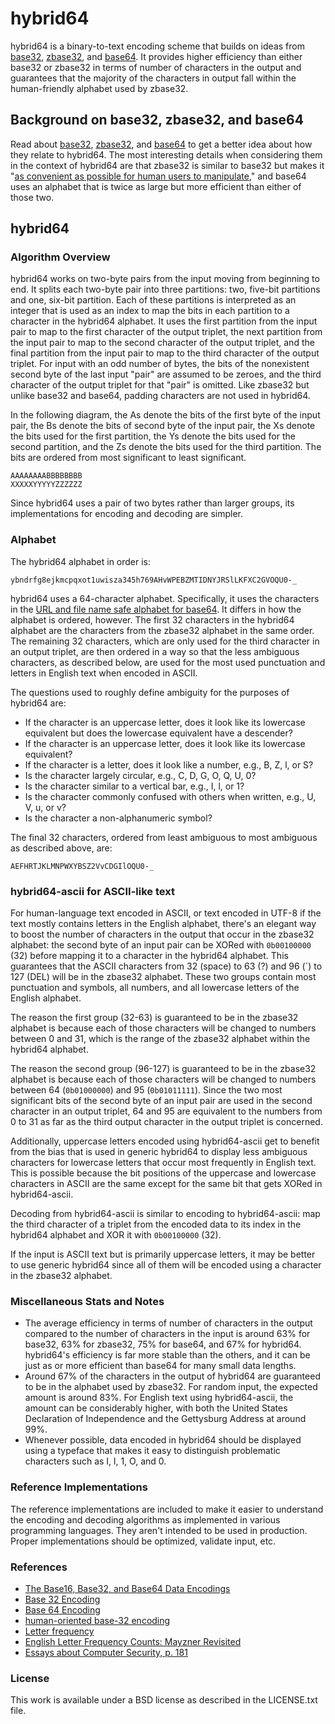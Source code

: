 # hybrid64

hybrid64 is a binary-to-text encoding scheme that builds on ideas from [base32](https://tools.ietf.org/html/rfc4648#section-6), [zbase32](http://philzimmermann.com/docs/human-oriented-base-32-encoding.txt), and [base64](https://tools.ietf.org/html/rfc4648#section-4). It provides higher efficiency than either base32 or zbase32 in terms of number of characters in the output and guarantees that the majority of the characters in output fall within the human-friendly alphabet used by zbase32.

## Background on base32, zbase32, and base64

Read about [base32](https://tools.ietf.org/html/rfc4648#section-6), [zbase32](http://philzimmermann.com/docs/human-oriented-base-32-encoding.txt), and [base64](https://tools.ietf.org/html/rfc4648#section-4) to get a better idea about how they relate to hybrid64. The most interesting details when considering them in the context of hybrid64 are that zbase32 is similar to base32 but makes it "[as convenient as possible for human users to manipulate](http://philzimmermann.com/docs/human-oriented-base-32-encoding.txt)," and base64 uses an alphabet that is twice as large but more efficient than either of those two.

## hybrid64

### Algorithm Overview

hybrid64 works on two-byte pairs from the input moving from beginning to end. It splits each two-byte pair into three partitions: two, five-bit partitions and one, six-bit partition. Each of these partitions is interpreted as an integer that is used as an index to map the bits in each partition to a character in the hybrid64 alphabet. It uses the first partition from the input pair to map to the first character of the output triplet, the next partition from the input pair to map to the second character of the output triplet, and the final partition from the input pair to map to the third character of the output triplet. For input with an odd number of bytes, the bits of the nonexistent second byte of the last input "pair" are assumed to be zeroes, and the third character of the output triplet for that "pair" is omitted. Like zbase32 but unlike base32 and base64, padding characters are not used in hybrid64.

In the following diagram, the As denote the bits of the first byte of the input pair, the Bs denote the bits of second byte of the input pair, the Xs denote the bits used for the first partition, the Ys denote the bits used for the second partition, and the Zs denote the bits used for the third partition. The bits are ordered from most significant to least significant.

```
AAAAAAAABBBBBBBB
XXXXXYYYYYZZZZZZ
```

Since hybrid64 uses a pair of two bytes rather than larger groups, its implementations for encoding and decoding are simpler.

### Alphabet

The hybrid64 alphabet in order is:

```
ybndrfg8ejkmcpqxot1uwisza345h769AHvWPEBZMTIDNYJRSlLKFXC2GVOQU0-_
```

hybrid64 uses a 64-character alphabet. Specifically, it uses the characters in the [URL and file name safe alphabet for base64](https://tools.ietf.org/html/rfc4648#section-5). It differs in how the alphabet is ordered, however. The first 32 characters in the hybrid64 alphabet are the characters from the zbase32 alphabet in the same order. The remaining 32 characters, which are only used for the third character in an output triplet, are then ordered in a way so that the less ambiguous characters, as described below, are used for the most used punctuation and letters in English text when encoded in ASCII.

The questions used to roughly define ambiguity for the purposes of hybrid64 are:

- If the character is an uppercase letter, does it look like its lowercase equivalent but does the lowercase equivalent have a descender?
- If the character is an uppercase letter, does it look like its lowercase equivalent?
- If the character is a letter, does it look like a number, e.g., B, Z, l, or S?
- Is the character largely circular, e.g., C, D, G, O, Q, U, 0?
- Is the character similar to a vertical bar, e.g., I, l, or 1?
- Is the character commonly confused with others when written, e.g., U, V, u, or v?
- Is the character a non-alphanumeric symbol?

The final 32 characters, ordered from least ambiguous to most ambiguous as described above, are:

```
AEFHRTJKLMNPWXYBSZ2VvCDGIlOQU0-_
```

### hybrid64-ascii for ASCII-like text

For human-language text encoded in ASCII, or text encoded in UTF-8 if the text mostly contains letters in the English alphabet, there's an elegant way to boost the number of characters in the output that occur in the zbase32 alphabet: the second byte of an input pair can be XORed with `0b00100000` (32) before mapping it to a character in the hybrid64 alphabet. This guarantees that the ASCII characters from 32 (space) to 63 (?) and 96 (`) to 127 (DEL) will be in the zbase32 alphabet. These two groups contain most punctuation and symbols, all numbers, and all lowercase letters of the English alphabet.

The reason the first group (32-63) is guaranteed to be in the zbase32 alphabet is because each of those characters will be changed to numbers between 0 and 31, which is the range of the zbase32 alphabet within the hybrid64 alphabet.

The reason the second group (96-127) is guaranteed to be in the zbase32 alphabet is because each of those characters will be changed to numbers between 64 (`0b01000000`) and 95 (`0b01011111`). Since the two most significant bits of the second byte of an input pair are used in the second character in an output triplet, 64 and 95 are equivalent to the numbers from 0 to 31 as far as the third output character in the output triplet is concerned.

Additionally, uppercase letters encoded using hybrid64-ascii get to benefit from the bias that is used in generic hybrid64 to display less ambiguous characters for lowercase letters that occur most frequently in English text. This is possible because the bit positions of the uppercase and lowercase characters in ASCII are the same except for the same bit that gets XORed in hybrid64-ascii.

Decoding from hybrid64-ascii is similar to encoding to hybrid64-ascii: map the third character of a triplet from the encoded data to its index in the hybrid64 alphabet and XOR it with `0b00100000` (32).

If the input is ASCII text but is primarily uppercase letters, it may be better to use generic hybrid64 since all of them will be encoded using a character in the zbase32 alphabet.

### Miscellaneous Stats and Notes

- The average efficiency in terms of number of characters in the output compared to the number of characters in the input is around 63% for base32, 63% for zbase32, 75% for base64, and 67% for hybrid64. hybrid64's efficiency is far more stable than the others, and it can be just as or more efficient than base64 for many small data lengths.
- Around 67% of the characters in the output of hybrid64 are guaranteed to be in the alphabet used by zbase32. For random input, the expected amount is around 83%. For English text using hybrid64-ascii, the amount can be considerably higher, with both the United States Declaration of Independence and the Gettysburg Address at around 99%.
- Whenever possible, data encoded in hybrid64 should be displayed using a typeface that makes it easy to distinguish problematic characters such as I, l, 1, O, and 0.

###  Reference Implementations

The reference implementations are included to make it easier to understand the encoding and decoding algorithms as implemented in various programming languages. They aren't intended to be used in production. Proper implementations should be optimized, validate input, etc.

### References

- [The Base16, Base32, and Base64 Data Encodings](https://tools.ietf.org/html/rfc4648)
- [Base 32 Encoding](https://tools.ietf.org/html/rfc4648#section-6)
- [Base 64 Encoding](https://tools.ietf.org/html/rfc4648#section-4)
- [human-oriented base-32 encoding](http://philzimmermann.com/docs/human-oriented-base-32-encoding.txt)
- [Letter frequency](https://en.wikipedia.org/wiki/Letter_frequency)
- [English Letter Frequency Counts: Mayzner Revisited](http://norvig.com/mayzner.html)
- [Essays about Computer Security, p. 181](http://www.cl.cam.ac.uk/~mgk25/lee-essays.pdf)

### License

This work is available under a BSD license as described in the LICENSE.txt file.

